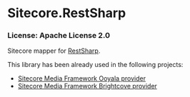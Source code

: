 # Sitecore.RestSharp

### License: Apache License 2.0  

Sitecore mapper for [RestSharp](https://github.com/restsharp/RestSharp).

This library has been already used in the following projects:
* [Sitecore Media Framework Ooyala provider](http://sdn.sitecore.net/Products/Sitecore%20Media%20Framework/Ooyala.aspx)
* [Sitecore Media Framework Brightcove provider](http://sdn.sitecore.net/Products/Sitecore%20Media%20Framework/Brightcove.aspx)
